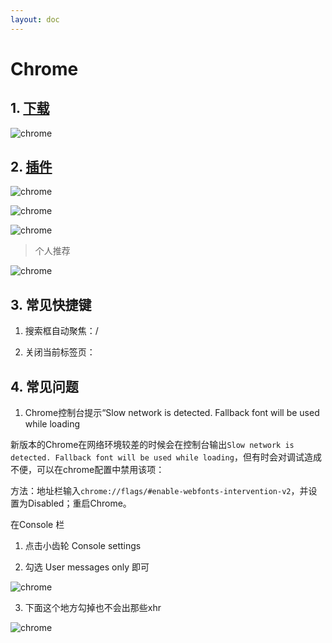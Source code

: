 ```yaml
---
layout: doc
---
```


# Chrome

## 1. [下载](https://www.google.cn/intl/zh-CN/chrome/)

  ![chrome](/chrome_01.png)

## 2. [插件](https://www.crxsoso.com/?utm=itab)

  ![chrome](/chrome_02.png)
  
  ![chrome](/chrome_03.png)

  ![chrome](/chrome_04.png)
  
  > 个人推荐

  ![chrome](/chrome_05.png)
  
## 3. 常见快捷键

  1. 搜索框自动聚焦：/
  
  2. 关闭当前标签页：

## 4. 常见问题

  1. Chrome控制台提示“Slow network is detected. Fallback font will be used while loading

  新版本的Chrome在网络环境较差的时候会在控制台输出`Slow network is detected. Fallback font will be used while loading`，但有时会对调试造成不便，可以在chrome配置中禁用该项： 
  
  方法：地址栏输入`chrome://flags/#enable-webfonts-intervention-v2`，并设置为Disabled；重启Chrome。

  在Console 栏 

  1. 点击小齿轮 Console settings 
  
  2. 勾选 User messages only 即可

  ![chrome](/chrome_06.png)



3. 下面这个地方勾掉也不会出那些xhr 

  ![chrome](/chrome_07.png)
